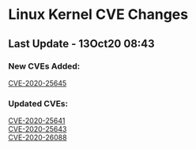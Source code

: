 
# **Linux Kernel CVE Changes**

## Last Update - 13Oct20 08:43

### **New CVEs Added:**

[CVE-2020-25645](cves/CVE-2020-25645)  


### **Updated CVEs:**

[CVE-2020-25641](cves/CVE-2020-25641)  
[CVE-2020-25643](cves/CVE-2020-25643)  
[CVE-2020-26088](cves/CVE-2020-26088)  
